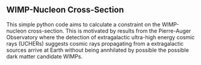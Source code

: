 ## WIMP-Nucleon Cross-Section

This simple python code aims to calculate a constraint on the WIMP-nucleon cross-section. This is motivated by 
results from the Pierre-Auger Observatory where the detection of extragalactic ultra-high energy cosmic rays
(UCHERs) suggests cosmic rays propagating from a extragalactic sources arrive at Earth without being annhilated
by possible the possible dark matter candidate WIMPs.
